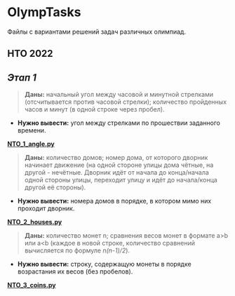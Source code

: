 # OlympTasks
Файлы с вариантами решений задач различных олимпиад.

## НТО 2022
## _Этап 1_
> **Даны:** начальный угол между часовой и минутной стрелками (отсчитывается против часовой стрелки); количество пройденных часов и минут (в одной строке через пробел). 

- **Нужно вывести:** угол между стрелками по прошествии заданного времени. 

**[NTO_1_angle.py](https://github.com/Ethryna/OlympTasks/blob/main/NTO_1_angle.py)**

> **Даны:** количество домов; номер дома, от которого дворник начинает движение (на одной стороне улицы дома чётные, на другой - нечётные. Дворник идёт от начала до конца/начала одной стороны улицы, переходит улицу и идёт до начала/конца другой её стороны). 

- **Нужно вывести:** номера домов в порядке, в котором мимо них проходит дворник.

**[NTO_2_houses.py](https://github.com/Ethryna/OlympTasks/blob/main/NTO_2_houses.py)**

> **Даны:** количество монет n; сравнения весов монет в формате a>b или a<b (каждое в новой строке, количество сравнений вычисляется по формуле _n(n-1)/2_). 

- **Нужно вывести:** строку, содержащую монеты в порядке возрастания их весов (без пробелов).

**[NTO_3_coins.py](https://github.com/Ethryna/OlympTasks/blob/main/NTO_3_coins.py)**

